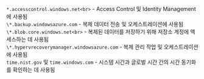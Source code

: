 ``*.accesscontrol.windows.net<br>`` - Access Control 및 Identity Management에 사용됨<br>``\*.backup.windowsazure.com`` - 복제 데이터 전송 및 오케스트레이션에 사용됨 <br> ``\*.blob.core.windows.net<br>`` - 복제된 데이터를 저장하기 위해 저장소 계정에 액세스하는 데 사용됨<br> ``\*.hypervrecoverymanager.windowsazure.com`` - 복제 관리 작업 및 오케스트레이션에 사용됨<br>
 ``time.nist.gov`` 및 ``time.windows.com`` - 시스템 시간과 글로벌 시간 간의 시간 동기화를 확인하는 데 사용됨

<!--HONumber=Jan17_HO3-->


